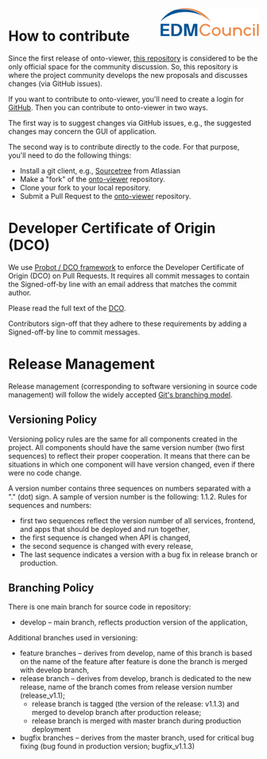 <img src="https://github.com/edmcouncil/html-pages/raw/develop/general/assets/img/EDM-council-RGB_200w.png" width="200" align="right"/>

# How to contribute
Since the first release of onto-viewer, [this  repository](https://github.com/edmcouncil/onto-viewer) is considered to be the only official space for the community discussion. So, this repository is where the project community develops the new proposals and discusses changes (via GitHub issues).


If you want to contribute to onto-viewer, you'll need to create a login for [GitHub](https://github.com). Then you can contribute to onto-viewer in two ways. 

The first way is to suggest changes via GitHub issues, e.g., the suggested changes may concern the GUI of application.

The second way is to contribute directly to the code. For that purpose, you'll need to do the following things: 

* Install a git client, e.g., [Sourcetree](https://www.sourcetreeapp.com) from Atlassian
* Make a "fork" of the [onto-viewer](https://github.com/edmcouncil/onto-viewer) repository. 
* Clone your fork to your local repository.
* Submit a Pull Request to the [onto-viewer](https://github.com/edmcouncil/onto-viewer) repository.


# Developer Certificate of Origin (DCO) 

We use [Probot / DCO framework](https://github.com/probot/dco) to enforce the Developer Certificate of Origin (DCO) on Pull Requests. It requires all commit messages to contain the Signed-off-by line with an email address that matches the commit author.

Please read the full text of the [DCO](DCO).

Contributors sign-off that they adhere to these requirements by adding a Signed-off-by line to commit messages.


# Release Management
Release management (corresponding to software versioning in source code management) will follow the widely accepted  [Git's branching model](https://nvie.com/posts/a-successful-git-branching-model/).


## Versioning Policy
Versioning policy rules are the same for all components created in the project. All components should have the same version number (two first sequences) to reflect their proper cooperation. It means that there can be situations in which one component will have version changed, even if there were no code change.

A version number contains three sequences on numbers separated with a "." (dot) sign. A sample of version number is the following: 1.1.2. Rules for sequences and numbers:

* first two sequences reflect the version number of all services, frontend, and apps that should be deployed and run together,
* the first sequence is changed when API is changed,
* the second sequence is changed with every release,
* The last sequence indicates a version with a bug fix in release branch or production.

## Branching Policy
There is one main branch for source code in repository:

* develop – main branch, reflects production version of the application,

Additional branches used in versioning:

* feature branches – derives from develop, name of this branch is based on the name of the feature after feature is done the branch is merged with develop branch,
* release branch – derives from develop, branch is dedicated to the new release, name of the branch comes from release version number (release_v1.1); 
    * release branch is tagged (the version of the release: v1.1.3) and merged to develop branch after production release; 
    * release branch is merged with master branch during production deployment
* bugfix branches – derives from the master branch, used for critical bug fixing (bug found in production version; bugfix_v1.1.3)
